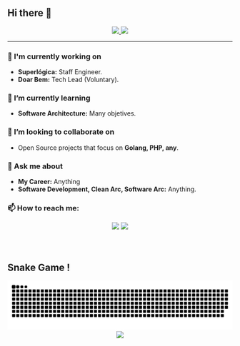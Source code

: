 ## Hi there 👋

<div align="center">
  <a href="https://github.com/VieiraGabrielAlexandre">
    <img height="180em" src="https://github-readme-stats.vercel.app/api?username=VieiraGabrielAlexandre&show_icons=true&theme=ambient_gradient&include_all_commits=true&count_private=true"/>
    <img height="180em" src="https://github-readme-stats.vercel.app/api/top-langs/?username=VieiraGabrielAlexandre&layout=compact&langs_count=10&theme=dark"/>
  </a>
</div>

---

### 🔭 I'm currently working on
- **Superlógica:** Staff Engineer.
- **Doar Bem:** Tech Lead (Voluntary).

### 🌱 I’m currently learning
- **Software Architecture:** Many objetives.

### 👯 I’m looking to collaborate on
- Open Source projects that focus on **Golang, PHP, any**.

### 💬 Ask me about
- **My Career:** Anything
- **Software Development, Clean Arc, Software Arc:** Anything.

### 📫 How to reach me:
<div align="center">
  <a href="mailto:gabriel@vieiragabriel.com"><img src="https://img.shields.io/badge/Email-D14836?style=for-the-badge&logo=gmail&logoColor=white"/></a>
  <a href="https://www.linkedin.com/in/gabrielalexandrevieira/"><img src="https://img.shields.io/badge/LinkedIn-0077B5?style=for-the-badge&logo=linkedin&logoColor=white"/></a>
</div>

###

<br clear="both">

## Snake Game !
<picture>
  <source media="(prefers-color-scheme: dark)" srcset="https://raw.githubusercontent.com/VieiraGabrielAlexandre/VieiraGabrielAlexandre/output/github-contribution-grid-snake-dark.svg">
  <source media="(prefers-color-scheme: light)" srcset="https://raw.githubusercontent.com/VieiraGabrielAlexandre/VieiraGabrielAlexandre/output/github-contribution-grid-snake.svg">
  <img alt="github contribution grid snake animation" src="https://raw.githubusercontent.com/VieiraGabrielAlexandre/VieiraGabrielAlexandre/output/github-contribution-grid-snake.svg">
</picture>

<div align="center">
  <a href="https://github.com/VieiraGabrielAlexandre">
    <img src="https://github-profile-trophy.vercel.app/?username=VieiraGabrielAlexandre&theme=onedark"/>
  </a>
</div>
